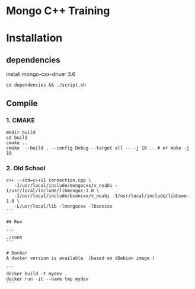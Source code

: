 # Mongo C++ Training

# Installation

## dependencies 

install mongo-cxx-driver 3.6

```
cd dependencies && ./script.sh
```

## Compile 


### 1. CMAKE
```
mkdir build
cd build 
cmake ..
cmake  --build . --config Debug --target all -- -j 10 .. # or make -j 10 
```

### 2. Old School


````
c++ --std=c++11 connection.cpp \
   -I/usr/local/include/mongocxx/v_noabi -I/usr/local/include/libmongoc-1.0 \
   -I/usr/local/include/bsoncxx/v_noabi -I/usr/local/include/libbson-1.0 \
   -L/usr/local/lib -lmongocxx -lbsoncxx
```

## Run

```
./conn
```

# Docker
A docker version is available  (based on dDebian image )

```
docker build -t mydev .
docker run -it --name tmp mydev
```


